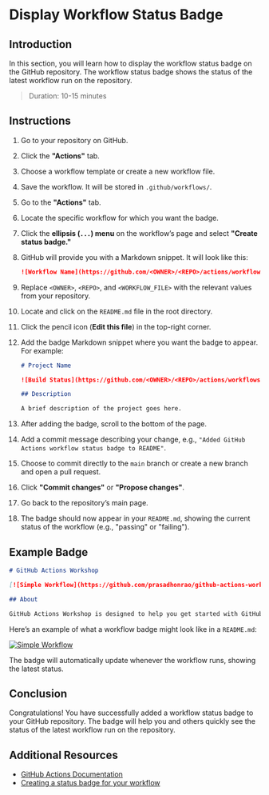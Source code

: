 # Display Workflow Status Badge

## Introduction

In this section, you will learn how to display the workflow status badge on the GitHub repository. The workflow status badge shows the status of the latest workflow run on the repository.

> Duration: 10-15 minutes

## Instructions

1. Go to your repository on GitHub.
1. Click the **"Actions"** tab.
1. Choose a workflow template or create a new workflow file.
1. Save the workflow. It will be stored in `.github/workflows/`.
1. Go to the **"Actions"** tab.
1. Locate the specific workflow for which you want the badge.
1. Click the **ellipsis (`...`) menu** on the workflow’s page and select **"Create status badge."**
1. GitHub will provide you with a Markdown snippet. It will look like this:

   ```markdown
   ![Workflow Name](https://github.com/<OWNER>/<REPO>/actions/workflows/<WORKFLOW_FILE>.yml/badge.svg)
   ```

1. Replace `<OWNER>`, `<REPO>`, and `<WORKFLOW_FILE>` with the relevant values from your repository.
1. Locate and click on the `README.md` file in the root directory.
1. Click the pencil icon (**Edit this file**) in the top-right corner.
1. Add the badge Markdown snippet where you want the badge to appear. For example:

   ```markdown
   # Project Name

   ![Build Status](https://github.com/<OWNER>/<REPO>/actions/workflows/<WORKFLOW_FILE>.yml/badge.svg)

   ## Description

   A brief description of the project goes here.
   ```

1. After adding the badge, scroll to the bottom of the page.
1. Add a commit message describing your change, e.g., `"Added GitHub Actions workflow status badge to README"`.
1. Choose to commit directly to the `main` branch or create a new branch and open a pull request.
1. Click **"Commit changes"** or **"Propose changes"**.

1. Go back to the repository’s main page.
1. The badge should now appear in your `README.md`, showing the current status of the workflow (e.g., "passing" or "failing").

## Example Badge

```markdown
# GitHub Actions Workshop

[![Simple Workflow](https://github.com/prasadhonrao/github-actions-workshop/actions/workflows/simple-workflow.yml/badge.svg)](https://github.com/prasadhonrao/github-actions-workshop/actions/workflows/simple-workflow.yml)

## About

GitHub Actions Workshop is designed to help you get started with GitHub Actions and learn how to use them to automate your software development workflow.
```

Here’s an example of what a workflow badge might look like in a `README.md`:

[![Simple Workflow](https://github.com/prasadhonrao/github-actions-workshop/actions/workflows/simple-workflow.yml/badge.svg)](https://github.com/prasadhonrao/github-actions-workshop/actions/workflows/simple-workflow.yml)

The badge will automatically update whenever the workflow runs, showing the latest status.

## Conclusion

Congratulations! You have successfully added a workflow status badge to your GitHub repository. The badge will help you and others quickly see the status of the latest workflow run on the repository.

## Additional Resources

- [GitHub Actions Documentation](https://docs.github.com/en/actions)
- [Creating a status badge for your workflow](https://docs.github.com/en/actions/managing-workflow-runs/adding-a-workflow-status-badge)
